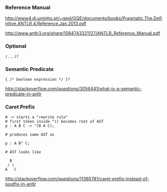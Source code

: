 ### Reference Manual

http://www4.di.uminho.pt/~gepl/GQE/documents/books/Pragmatic.The.Definitive.ANTLR.4.Reference.Jan.2013.pdf

http://www.antlr3.org/share/1084743321127/ANTLR_Reference_Manual.pdf


### Optional
```
(...)?
```


### Semantic Predicate
```
{ /* boolean expression */ }?
```
http://stackoverflow.com/questions/3056441/what-is-a-semantic-predicate-in-antlr


### Caret Prefix
```
# -> starts a "rewrite rule"
# first token inside ^() becomes root of AST
p : A B C -> ^(B A C);

# produces same AST as

p : A B^ C;

# AST looks like

  B
 / \
A   C
```
http://stackoverflow.com/questions/11365781/caret-prefix-instead-of-postfix-in-antlr